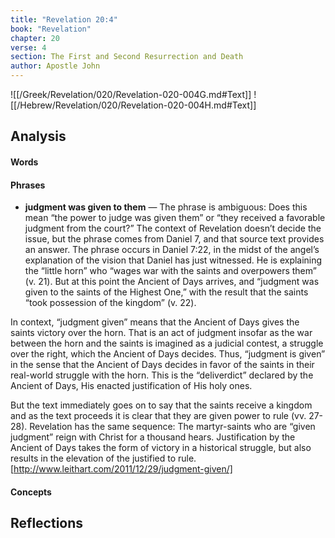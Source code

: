 ```yaml
---
title: "Revelation 20:4"
book: "Revelation"
chapter: 20
verse: 4
section: The First and Second Resurrection and Death
author: Apostle John
---
```

![[/Greek/Revelation/020/Revelation-020-004G.md#Text]]
![[/Hebrew/Revelation/020/Revelation-020-004H.md#Text]]

## Analysis

#### Words

#### Phrases
- **judgment was given to them** — The phrase is ambiguous: Does this mean “the power to judge was given them” or “they received a favorable judgment from the court?”  The context of Revelation doesn’t decide the issue, but the phrase comes from Daniel 7, and that source text provides an answer.  The phrase occurs in Daniel 7:22, in the midst of the angel’s explanation of the vision that Daniel has just witnessed.  He is explaining the “little horn” who “wages war with the saints and overpowers them” (v. 21).  But at this point the Ancient of Days arrives, and “judgment was given to the saints of the Highest One,” with the result that the saints “took possession of the kingdom” (v. 22). <br />

In context, “judgment given” means that the Ancient of Days gives the saints victory over the horn.  That is an act of judgment insofar as the war between the horn and the saints is imagined as a judicial contest, a struggle over the right, which the Ancient of Days decides.  Thus, “judgment is given” in the sense that the Ancient of Days decides in favor of the saints in their real-world struggle with the horn.  This is the “deliverdict” declared by the Ancient of Days, His enacted justification of His holy ones.<br />

But the text immediately goes on to say that the saints receive a kingdom and as the text proceeds it is clear that they are given power to rule (vv. 27-28).  Revelation has the same sequence: The martyr-saints who are “given judgment” reign with Christ for a thousand hears.  Justification by the Ancient of Days takes the form of victory in a historical struggle, but also results in the elevation of the justified to rule. [http://www.leithart.com/2011/12/29/judgment-given/]

#### Concepts

## Reflections
